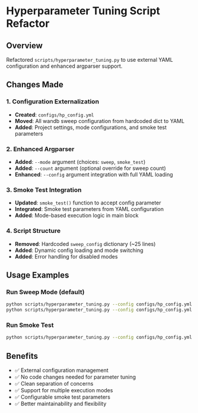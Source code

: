 # Hyperparameter Tuning Script Refactor

## Overview
Refactored `scripts/hyperparameter_tuning.py` to use external YAML configuration and enhanced argparser support.

## Changes Made

### 1. Configuration Externalization
- **Created**: `configs/hp_config.yml`
- **Moved**: All wandb sweep configuration from hardcoded dict to YAML
- **Added**: Project settings, mode configurations, and smoke test parameters

### 2. Enhanced Argparser
- **Added**: `--mode` argument (choices: `sweep`, `smoke_test`)
- **Added**: `--count` argument (optional override for sweep count)
- **Enhanced**: `--config` argument integration with full YAML loading

### 3. Smoke Test Integration
- **Updated**: `smoke_test()` function to accept config parameter
- **Integrated**: Smoke test parameters from YAML configuration
- **Added**: Mode-based execution logic in main block

### 4. Script Structure
- **Removed**: Hardcoded `sweep_config` dictionary (~25 lines)
- **Added**: Dynamic config loading and mode switching
- **Added**: Error handling for disabled modes

## Usage Examples

### Run Sweep Mode (default)
```bash
python scripts/hyperparameter_tuning.py --config configs/hp_config.yml
python scripts/hyperparameter_tuning.py --config configs/hp_config.yml --mode sweep --count 25
```

### Run Smoke Test
```bash
python scripts/hyperparameter_tuning.py --config configs/hp_config.yml --mode smoke_test
```

## Benefits
- ✅ External configuration management
- ✅ No code changes needed for parameter tuning
- ✅ Clean separation of concerns
- ✅ Support for multiple execution modes
- ✅ Configurable smoke test parameters
- ✅ Better maintainability and flexibility